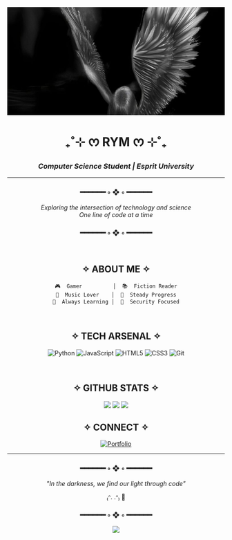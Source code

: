 <div align="center">
<img src="https://raw.githubusercontent.com/tirtir45/tirtir45/main/ad4317f6cc4dbf9078cf468cf490b481.jpg" width="100%" height="250px" style="object-fit: cover;" />

# ₊˚⊹ ᰔ RYM ᰔ ⊹˚₊

### *Computer Science Student | Esprit University*

---

### ━━━━━━ ◦ ❖ ◦ ━━━━━━

*Exploring the intersection of technology and science*  
*One line of code at a time*

### ━━━━━━ ◦ ❖ ◦ ━━━━━━

<br>

## ✧ ABOUT ME ✧

```
🎮  Gamer          │  📚  Fiction Reader
🎵  Music Lover    │  🐢  Steady Progress
🌱  Always Learning │  🔐  Security Focused
```

<br>

## ✧ TECH ARSENAL ✧

![Python](https://img.shields.io/badge/Python-000000?style=for-the-badge&logo=python&logoColor=white)
![JavaScript](https://img.shields.io/badge/JavaScript-000000?style=for-the-badge&logo=javascript&logoColor=white)
![HTML5](https://img.shields.io/badge/HTML5-000000?style=for-the-badge&logo=html5&logoColor=white)
![CSS3](https://img.shields.io/badge/CSS3-000000?style=for-the-badge&logo=css3&logoColor=white)
![Git](https://img.shields.io/badge/Git-000000?style=for-the-badge&logo=git&logoColor=white)

<br>

## ✧ GITHUB STATS ✧

<img width="49%" src="https://github-readme-stats.vercel.app/api?username=tirtir45&show_icons=true&theme=dark&hide_border=true&bg_color=0d1117&title_color=ffffff&text_color=c9d1d9&icon_color=ffffff" />
<img width="49%" src="https://github-readme-streak-stats.herokuapp.com/?user=tirtir45&theme=dark&hide_border=true&background=0d1117&stroke=ffffff&ring=ffffff&fire=ffffff&currStreakLabel=ffffff" />

<img width="49%" src="https://github-readme-stats.vercel.app/api/top-langs/?username=tirtir45&layout=compact&theme=dark&hide_border=true&bg_color=0d1117&title_color=ffffff&text_color=c9d1d9" />

<br>

## ✧ CONNECT ✧

[![Portfolio](https://img.shields.io/badge/Portfolio-000000?style=for-the-badge&logo=todoist&logoColor=white)](https://rymstportfolio.netlify.app)

---

### ━━━━━━ ◦ ❖ ◦ ━━━━━━

*"In the darkness, we find our light through code"*

₍ᐢ. .ᐢ₎ 🖤

### ━━━━━━ ◦ ❖ ◦ ━━━━━━

<img src="https://capsule-render.vercel.app/api?type=waving&color=0:000000,100:1a1a1a&height=120&section=footer" width="100%"/>

</div>
